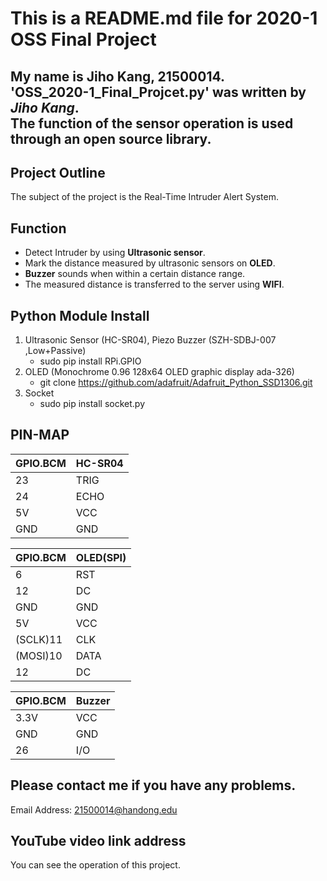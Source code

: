 This is a README.md file for 2020-1 OSS Final Project
==============
My name is Jiho Kang, 21500014.  
'OSS_2020-1_Final_Projcet.py' was written by *Jiho Kang*.<br/>
The function of the sensor operation is used through an open source library.
-

Project Outline
-
The subject of the project is the Real-Time Intruder Alert System. 
 
Function 
- 
* Detect Intruder by using **Ultrasonic sensor**. 
* Mark the distance measured by ultrasonic sensors on **OLED**. 
* **Buzzer** sounds when within a certain distance range. 
* The measured distance is transferred to the server using **WIFI**. 

Python Module Install
- 
1. Ultrasonic Sensor (HC-SR04), Piezo Buzzer (SZH-SDBJ-007 ,Low+Passive) 
	* sudo pip install RPi.GPIO  
1. OLED (Monochrome 0.96 128x64 OLED graphic display ada-326) 
	* git clone https://github.com/adafruit/Adafruit_Python_SSD1306.git
1. Socket 
	* sudo pip install socket.py 

PIN-MAP 
- 
|GPIO.BCM | HC-SR04 | 
|-------- | ------- | 
|      23 |    TRIG |
|      24 |    ECHO | 
|      5V |     VCC | 
|     GND |     GND |   

|GPIO.BCM | OLED(SPI)| 
|-------- | -------- | 
|       6 |      RST | 
|      12 |       DC |  
|     GND |      GND | 
|      5V |      VCC | 
|(SCLK)11 |      CLK | 
|(MOSI)10 |     DATA | 
|      12 |       DC | 

|GPIO.BCM | Buzzer | 
|-------- | ------ | 
|    3.3V |    VCC | 
|     GND |    GND | 
|      26 |    I/O |

Please contact me if you have any problems. 
- 
Email Address: 21500014@handong.edu 

YouTube video link address 
-  
You can see the operation of this project.

